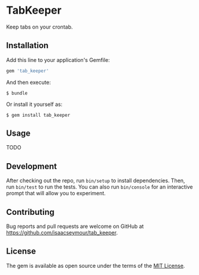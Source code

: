 # TabKeeper

Keep tabs on your crontab.

## Installation

Add this line to your application's Gemfile:

```ruby
gem 'tab_keeper'
```

And then execute:

    $ bundle

Or install it yourself as:

    $ gem install tab_keeper

## Usage

TODO

## Development

After checking out the repo, run `bin/setup` to install dependencies. Then, run `bin/test`
to run the tests. You can also run `bin/console` for an interactive prompt that will allow
you to experiment.

## Contributing

Bug reports and pull requests are welcome on GitHub at https://github.com/isaacseymour/tab_keeper.

## License

The gem is available as open source under the terms of the [MIT License](http://opensource.org/licenses/MIT).

